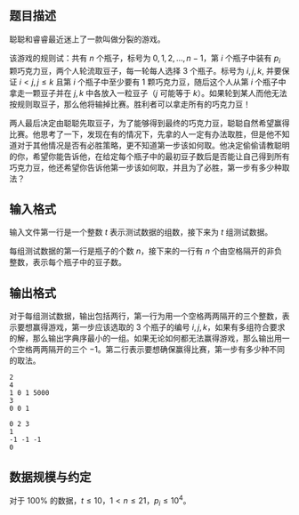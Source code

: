 ## 题目描述

聪聪和睿睿最近迷上了一款叫做分裂的游戏。

该游戏的规则试：共有 $n$ 个瓶子，标号为 $0,1,2,\dots,n-1$，第 $i$ 个瓶子中装有 $p_i$ 颗巧克力豆，两个人轮流取豆子，每一轮每人选择 $3$ 个瓶子。标号为 $i,j,k$, 并要保证 $i < j , j \le k$ 且第 $i$ 个瓶子中至少要有 $1$ 颗巧克力豆，随后这个人从第 $i$ 个瓶子中拿走一颗豆子并在 $j,k$ 中各放入一粒豆子（$j$ 可能等于 $k$）。如果轮到某人而他无法按规则取豆子，那么他将输掉比赛。胜利者可以拿走所有的巧克力豆！

两人最后决定由聪聪先取豆子，为了能够得到最终的巧克力豆，聪聪自然希望赢得比赛。他思考了一下，发现在有的情况下，先拿的人一定有办法取胜，但是他不知道对于其他情况是否有必胜策略，更不知道第一步该如何取。他决定偷偷请教聪明的你，希望你能告诉他，在给定每个瓶子中的最初豆子数后是否能让自己得到所有巧克力豆，他还希望你告诉他第一步该如何取，并且为了必胜，第一步有多少种取法？

## 输入格式

输入文件第一行是一个整数 $t$ 表示测试数据的组数，接下来为 $t$ 组测试数据。

每组测试数据的第一行是瓶子的个数 $n$，接下来的一行有 $n$ 个由空格隔开的非负整数，表示每个瓶子中的豆子数。

## 输出格式

对于每组测试数据，输出包括两行，第一行为用一个空格两两隔开的三个整数，表示要想赢得游戏，第一步应该选取的 $3$ 个瓶子的编号 $i,j,k$，如果有多组符合要求的解，那么输出字典序最小的一组。如果无论如何都无法赢得游戏，那么输出用一个空格两两隔开的三个 $-1$。第二行表示要想确保赢得比赛，第一步有多少种不同的取法。

```input1
2
4
1 0 1 5000
3
0 0 1
```

```output1
0 2 3
1
-1 -1 -1
0
```

## 数据规模与约定

对于 $100\%$ 的数据，$t\le 10$，$1 \lt n \le 21$，$p_i \le 10^4$。